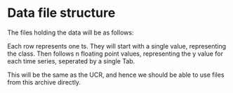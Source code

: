# Data file structure

The files holding the data will be as follows: 

Each row represents one ts. 
They will start with a single value, representing the class.
Then follows n floating point values, representing the y value for each time series, seperated by a single Tab. 

This will be the same as the UCR, and hence we should be able to use files from this archive directly.